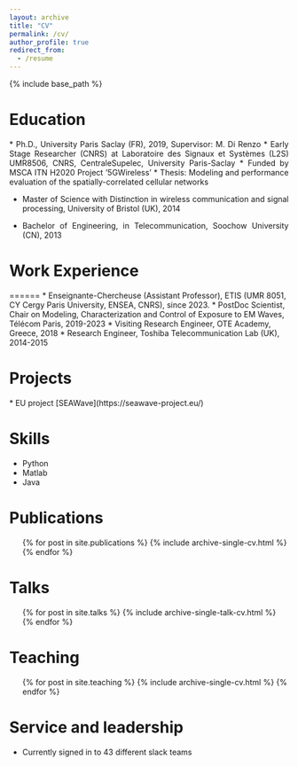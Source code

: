 ```yaml
---
layout: archive
title: "CV"
permalink: /cv/
author_profile: true
redirect_from:
  - /resume
---
```


{% include base_path %}

<h1>Education</h1>

<div align="justify">
* Ph.D., University Paris Saclay (FR), 2019, Supervisor: M. Di Renzo
  * Early Stage Researcher (CNRS) at Laboratoire des Signaux et Systèmes (L2S) UMR8506, CNRS, CentraleSupelec, University Paris-Saclay
  * Funded by MSCA ITN H2020 Project ’5GWireless’
  * Thesis: Modeling and performance evaluation of the spatially-correlated cellular networks
  <!---* Jury of oral defense: I. Fijalkow (Chair), M. Dias de Amorim (referee), P. Mary (referee), M. Coupechoux, P. Martins, L. Mroueh-->

* Master of Science with Distinction in wireless communication and signal processing, University of Bristol (UK), 2014

* Bachelor of Engineering, in Telecommunication, Soochow University (CN), 2013
</div>


<h1>Work Experience</h1>
======
* Enseignante-Chercheuse (Assistant Professor), ETIS (UMR 8051, CY Cergy Paris University, ENSEA, CNRS), since 2023.
* PostDoc Scientist, Chair on Modeling, Characterization and Control of Exposure to EM Waves, Télécom Paris, 2019-2023
* Visiting Research Engineer, OTE Academy, Greece, 2018
* Research Engineer, Toshiba Telecommunication Lab (UK), 2014-2015 


<h1>Projects</h1>
* EU project [SEAWave](https://seawave-project.eu/)



  
Skills
======
* Python
* Matlab
* Java

Publications
======
  <ul>{% for post in site.publications %}
    {% include archive-single-cv.html %}
  {% endfor %}</ul>
  
Talks
======
  <ul>{% for post in site.talks %}
    {% include archive-single-talk-cv.html %}
  {% endfor %}</ul>
  
Teaching
======
  <ul>{% for post in site.teaching %}
    {% include archive-single-cv.html %}
  {% endfor %}</ul>
  
Service and leadership
======
* Currently signed in to 43 different slack teams
